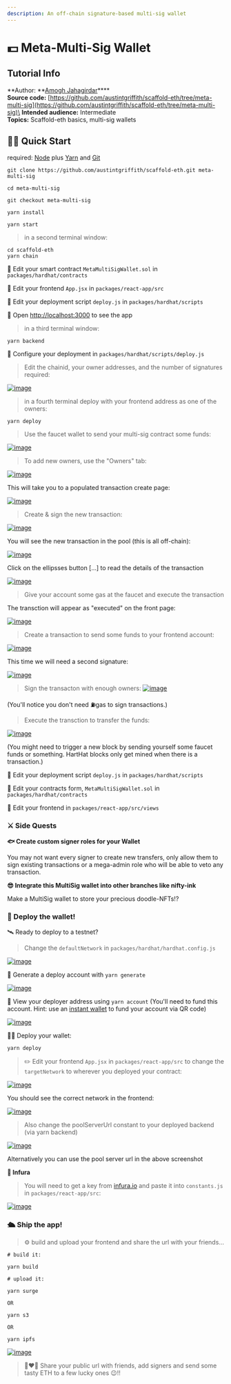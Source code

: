 ```yaml
---
description: An off-chain signature-based multi-sig wallet
---
```


# 💵 Meta-Multi-Sig Wallet

## Tutorial Info

**Author: **[Amogh Jahagirdar](https://github.com/0xamogh)****\
**Source code:** [https://github.com/austintgriffith/scaffold-eth/tree/meta-multi-sig](https://github.com/austintgriffith/scaffold-eth/tree/meta-multi-sig)\
**Intended audience:** Intermediate\
**Topics:** Scaffold-eth basics, multi-sig wallets

## 🏃‍♀️ Quick Start

required: [Node](https://nodejs.org/dist/latest-v12.x/) plus [Yarn](https://classic.yarnpkg.com/en/docs/install/) and [Git](https://git-scm.com/downloads)

```
git clone https://github.com/austintgriffith/scaffold-eth.git meta-multi-sig

cd meta-multi-sig

git checkout meta-multi-sig
```

```
yarn install
```

```
yarn start
```

> in a second terminal window:

```
cd scaffold-eth
yarn chain
```

🔏 Edit your smart contract `MetaMultiSigWallet.sol` in `packages/hardhat/contracts`

📝 Edit your frontend `App.jsx` in `packages/react-app/src`

💼 Edit your deployment script `deploy.js` in `packages/hardhat/scripts`

📱 Open [http://localhost:3000](http://localhost:3000) to see the app

> in a third terminal window:

```
yarn backend
```

🔧 Configure your deployment in `packages/hardhat/scripts/deploy.js`

> Edit the chainid, your owner addresses, and the number of signatures required:

[![image](https://user-images.githubusercontent.com/2653167/99156751-bfc59b00-2680-11eb-8d9d-e33777173209.png)](https://user-images.githubusercontent.com/2653167/99156751-bfc59b00-2680-11eb-8d9d-e33777173209.png)

> in a fourth terminal deploy with your frontend address as one of the owners:

```
yarn deploy
```

> Use the faucet wallet to send your multi-sig contract some funds:

[![image](https://user-images.githubusercontent.com/31567169/118389510-53315600-b63b-11eb-9daf-f0aaa479a23e.png)](https://user-images.githubusercontent.com/31567169/118389510-53315600-b63b-11eb-9daf-f0aaa479a23e.png)

> To add new owners, use the "Owners" tab:

[![image](https://user-images.githubusercontent.com/31567169/118389556-896ed580-b63b-11eb-8ed6-c1e690778c8e.png)](https://user-images.githubusercontent.com/31567169/118389556-896ed580-b63b-11eb-8ed6-c1e690778c8e.png)

This will take you to a populated transaction create page:

[![image](https://user-images.githubusercontent.com/31567169/118389576-9986b500-b63b-11eb-8411-c227b148992a.png)](https://user-images.githubusercontent.com/31567169/118389576-9986b500-b63b-11eb-8411-c227b148992a.png)

> Create & sign the new transaction:

[![image](https://user-images.githubusercontent.com/31567169/118389603-ae634880-b63b-11eb-968f-ca78c2456ddb.png)](https://user-images.githubusercontent.com/31567169/118389603-ae634880-b63b-11eb-968f-ca78c2456ddb.png)

You will see the new transaction in the pool (this is all off-chain):

[![image](https://user-images.githubusercontent.com/31567169/118389616-bd49fb00-b63b-11eb-82f7-f65ca2ee7e80.png)](https://user-images.githubusercontent.com/31567169/118389616-bd49fb00-b63b-11eb-82f7-f65ca2ee7e80.png)

Click on the ellipsses button \[...] to read the details of the transaction

[![image](https://user-images.githubusercontent.com/31567169/118389642-d6eb4280-b63b-11eb-9676-da7e7afc5614.png)](https://user-images.githubusercontent.com/31567169/118389642-d6eb4280-b63b-11eb-9676-da7e7afc5614.png)

> Give your account some gas at the faucet and execute the transaction

The transction will appear as "executed" on the front page:

[![image](https://user-images.githubusercontent.com/31567169/118389655-e8cce580-b63b-11eb-8428-913c6f39e48f.png)](https://user-images.githubusercontent.com/31567169/118389655-e8cce580-b63b-11eb-8428-913c6f39e48f.png)

> Create a transaction to send some funds to your frontend account:

[![image](https://user-images.githubusercontent.com/31567169/118389693-0ef28580-b63c-11eb-95d9-c5f397bf5972.png)](https://user-images.githubusercontent.com/31567169/118389693-0ef28580-b63c-11eb-95d9-c5f397bf5972.png)

This time we will need a second signature:

[![image](https://user-images.githubusercontent.com/31567169/118389716-3cd7ca00-b63c-11eb-959e-d46ffe31e62e.png)](https://user-images.githubusercontent.com/31567169/118389716-3cd7ca00-b63c-11eb-959e-d46ffe31e62e.png)

> Sign the transacton with enough owners: [![image](https://user-images.githubusercontent.com/31567169/118389773-90e2ae80-b63c-11eb-9658-e9c411542f33.png)](https://user-images.githubusercontent.com/31567169/118389773-90e2ae80-b63c-11eb-9658-e9c411542f33.png)

(You'll notice you don't need ⛽️gas to sign transactions.)

> Execute the transction to transfer the funds:

[![image](https://user-images.githubusercontent.com/31567169/118389808-bff92000-b63c-11eb-9107-9af5b77d4e20.png)](https://user-images.githubusercontent.com/31567169/118389808-bff92000-b63c-11eb-9107-9af5b77d4e20.png)

(You might need to trigger a new block by sending yourself some faucet funds or something. HartHat blocks only get mined when there is a transaction.)

💼 Edit your deployment script `deploy.js` in `packages/hardhat/scripts`

🔏 Edit your contracts form, `MetaMultiSigWallet.sol` in `packages/hardhat/contracts`

📝 Edit your frontend in `packages/react-app/src/views`

### ⚔️ Side Quests

**🐟 Create custom signer roles for your Wallet**

You may not want every signer to create new transfers, only allow them to sign existing transactions or a mega-admin role who will be able to veto any transaction.

**😎 Integrate this MultiSig wallet into other branches like nifty-ink**

Make a MultiSig wallet to store your precious doodle-NFTs!?

### 📡 Deploy the wallet!

🛰 Ready to deploy to a testnet?

> Change the `defaultNetwork` in `packages/hardhat/hardhat.config.js`

[![image](https://user-images.githubusercontent.com/2653167/109538427-4d38c980-7a7d-11eb-878b-b59b6d316014.png)](https://user-images.githubusercontent.com/2653167/109538427-4d38c980-7a7d-11eb-878b-b59b6d316014.png)

🔐 Generate a deploy account with `yarn generate`

[![image](https://user-images.githubusercontent.com/2653167/109537873-a2c0a680-7a7c-11eb-95de-729dbf3399a3.png)](https://user-images.githubusercontent.com/2653167/109537873-a2c0a680-7a7c-11eb-95de-729dbf3399a3.png)

👛 View your deployer address using `yarn account` (You'll need to fund this account. Hint: use an [instant wallet](https://instantwallet.io) to fund your account via QR code)

[![image](https://user-images.githubusercontent.com/2653167/109537339-ff6f9180-7a7b-11eb-85b0-46cd72311d12.png)](https://user-images.githubusercontent.com/2653167/109537339-ff6f9180-7a7b-11eb-85b0-46cd72311d12.png)

👨‍🎤 Deploy your wallet:

```
yarn deploy
```

> ✏️ Edit your frontend `App.jsx` in `packages/react-app/src` to change the `targetNetwork` to wherever you deployed your contract:

[![image](https://user-images.githubusercontent.com/2653167/109539175-3e9ee200-7a7e-11eb-8d26-3b107a276461.png)](https://user-images.githubusercontent.com/2653167/109539175-3e9ee200-7a7e-11eb-8d26-3b107a276461.png)

You should see the correct network in the frontend:

[![image](https://user-images.githubusercontent.com/2653167/109539305-655d1880-7a7e-11eb-9385-c169645dc2b5.png)](https://user-images.githubusercontent.com/2653167/109539305-655d1880-7a7e-11eb-9385-c169645dc2b5.png)

> Also change the poolServerUrl constant to your deployed backend (via yarn backend)

[![image](https://user-images.githubusercontent.com/31567169/116589184-6f3fb280-a92d-11eb-8fff-d1e32b8359ff.png)](https://user-images.githubusercontent.com/31567169/116589184-6f3fb280-a92d-11eb-8fff-d1e32b8359ff.png)

Alternatively you can use the pool server url in the above screenshot

**🔶 Infura**

> You will need to get a key from [infura.io](https://infura.io) and paste it into `constants.js` in `packages/react-app/src`:

[![image](https://user-images.githubusercontent.com/2653167/109541146-b5d57580-7a80-11eb-9f9e-04ea33f5f45a.png)](https://user-images.githubusercontent.com/2653167/109541146-b5d57580-7a80-11eb-9f9e-04ea33f5f45a.png)

### 🛳 Ship the app!

> ⚙️ build and upload your frontend and share the url with your friends...

```
# build it:

yarn build

# upload it:

yarn surge

OR

yarn s3

OR

yarn ipfs
```

[![image](https://user-images.githubusercontent.com/2653167/109540985-7575f780-7a80-11eb-9ebd-39079cc2eb55.png)](https://user-images.githubusercontent.com/2653167/109540985-7575f780-7a80-11eb-9ebd-39079cc2eb55.png)

> 👩‍❤️‍👨 Share your public url with friends, add signers and send some tasty ETH to a few lucky ones 😉!!
